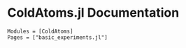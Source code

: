 # ColdAtoms.jl Documentation

```@autodocs
Modules = [ColdAtoms]
Pages = ["basic_experiments.jl"]
```
